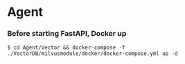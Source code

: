 # Agent

### Before starting FastAPI, Docker up
`$ cd Agent/Vector && docker-compose -f ./VectorDB/milvusmodule/docker/docker-compose.yml up -d`
